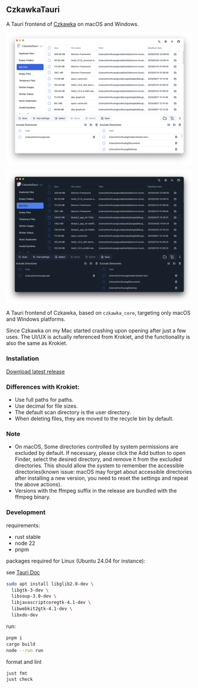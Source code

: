 ## CzkawkaTauri

A Tauri frontend of [Czkawka](https://github.com/qarmin/czkawka) on macOS and Windows.

![app light mode](./screenshots/1.png)

![app dark mode](./screenshots/2.png)

A Tauri frontend of Czkawka, based on `czkawka_core`, targeting only macOS and Windows platforms.

Since Czkawka on my Mac started crashing upon opening after just a few uses. The UI/UX is actually referenced from Krokiet, and the functionality is also the same as Krokiet.

### Installation

[Download latest release](https://github.com/shixinhuang99/czkawka-tauri/releases)

### Differences with Krokiet:

- Use full paths for paths.
- Use decimal for file sizes.
- The default scan directory is the user directory.
- When deleting files, they are moved to the recycle bin by default.

### Note

- On macOS, Some directories controlled by system permissions are excluded by default. If necessary, please click the Add button to open Finder, select the desired directory, and remove it from the excluded directories. This should allow the system to remember the accessible directories(known issue: macOS may forget about accessible directories after installing a new version, you need to reset the settings and repeat the above actions).
- Versions with the ffmpeg suffix in the release are bundled with the ffmpeg binary.

### Development

requirements:

- rust stable
- node 22
- pnpm

packages required for Linux (Ubuntu 24.04 for instance):

see [Tauri Doc](https://tauri.app/start/prerequisites/#linux)

```sh
sudo apt install libglib2.0-dev \
  libgtk-3-dev \
  libsoup-3.0-dev \
  libjavascriptcoregtk-4.1-dev \
  libwebkit2gtk-4.1-dev \
  libxdo-dev
```

run:

```sh
pnpm i
cargo build
node --run run
```

format and lint

```sh
just fmt
just check
```
